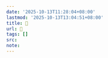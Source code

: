 ```yaml
---
date: '2025-10-13T11:28:04+08:00'
lastmod: '2025-10-13T13:04:51+08:00'
title: 󰛔
url: 󰛔
tags: []
src:
note:
---
```

